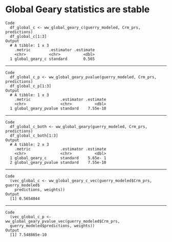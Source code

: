 # Global Geary statistics are stable

    Code
      df_global_c <- ww_global_geary_c(guerry_modeled, Crm_prs, predictions)
      df_global_c[1:3]
    Output
      # A tibble: 1 x 3
        .metric        .estimator .estimate
        <chr>          <chr>          <dbl>
      1 global_geary_c standard       0.565

---

    Code
      df_global_c_p <- ww_global_geary_pvalue(guerry_modeled, Crm_prs, predictions)
      df_global_c_p[1:3]
    Output
      # A tibble: 1 x 3
        .metric             .estimator .estimate
        <chr>               <chr>          <dbl>
      1 global_geary_pvalue standard    7.55e-10

---

    Code
      df_global_c_both <- ww_global_geary(guerry_modeled, Crm_prs, predictions)
      df_global_c_both[1:3]
    Output
      # A tibble: 2 x 3
        .metric             .estimator .estimate
        <chr>               <chr>          <dbl>
      1 global_geary_c      standard    5.65e- 1
      2 global_geary_pvalue standard    7.55e-10

---

    Code
      (vec_global_c <- ww_global_geary_c_vec(guerry_modeled$Crm_prs, guerry_modeled$
        predictions, weights))
    Output
      [1] 0.5654044

---

    Code
      (vec_global_c_p <- ww_global_geary_pvalue_vec(guerry_modeled$Crm_prs,
      guerry_modeled$predictions, weights))
    Output
      [1] 7.548865e-10

